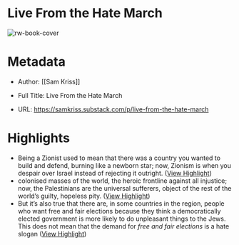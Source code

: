 # Live From the Hate March

![rw-book-cover](https://substackcdn.com/image/fetch/f_auto,q_auto:good,fl_progressive:steep/https%3A%2F%2Fsubstack-post-media.s3.amazonaws.com%2Fpublic%2Fimages%2F5da86240-bad4-4a6a-8577-19d42f4d1145_1280x960.jpeg)

# Metadata
- Author: [[Sam Kriss]]
- Full Title: Live From the Hate March

- URL: https://samkriss.substack.com/p/live-from-the-hate-march

# Highlights
- Being a Zionist used to mean that there was a country you wanted to build and defend, burning like a newborn star; now, Zionism is when you despair over Israel instead of rejecting it outright. ([View Highlight](https://read.readwise.io/read/01hfe8se535mp8ekgzdyzpkrc3))
- colonised masses of the world, the heroic frontline against all injustice; now, the Palestinians are the universal sufferers, object of the rest of the world’s guilty, hopeless pity. ([View Highlight](https://read.readwise.io/read/01hfe8syjhz2x4jy9kq44my1f5))
- But it’s also true that there are, in some countries in the region, people who want free and fair elections because they think a democratically elected government is more likely to do unpleasant things to the Jews. This does not mean that the demand for *free and fair elections* is a hate slogan ([View Highlight](https://read.readwise.io/read/01hfe8x939sszqjgmeyxkhsxmt))
